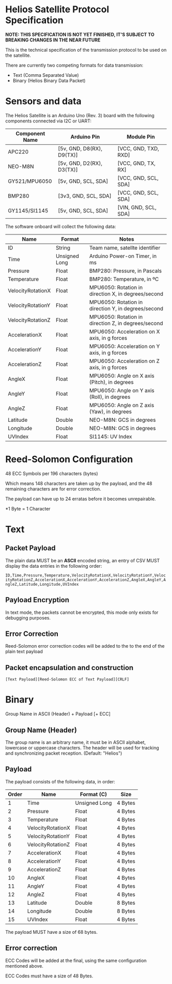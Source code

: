 # Helios Satellite Protocol Specification

**NOTE: THIS SPECIFICATION IS NOT YET FINISHED, IT'S SUBJECT TO BREAKING CHANGES IN THE NEAR FUTURE**

This is the technical specification of the transmission protocol to be used on the satellite.

There are currently two competing formats for data transmission:
- Text (Comma Separated Value)
- Binary (Helios Binary Data Packet)

# Sensors and data

The Helios Satellite is an Arduino Uno (Rev. 3) board with the following components connected via I2C or UART:

| Component Name | Arduino Pin                | Module Pin                |
|----------------|----------------------------|---------------------------|
| APC220         | [5v, GND, D8(RX), D9(TX)]  | [VCC, GND, TXD, RXD]      |
| NEO-M8N        | [5v, GND, D2(RX), D3(TX)]  | [VCC, GND, TX, RX]        |
| GY521/MPU6050  | [5v, GND, SCL, SDA]        | [VCC, GND, SCL, SDA]      |
| BMP280         | [3v3, GND, SCL, SDA]       | [VCC, GND, SCL, SDA]      |
| GY1145/SI1145  | [5v, GND, SCL, SDA]        | [VIN, GND, SCL, SDA]      |

The software onboard will collect the following data:

| Name                  | Format        | Notes                                               |
|-----------------------|---------------|-----------------------------------------------------|
| ID                    | String        | Team name, satellte identifier                      |
| Time                  | Unsigned Long | Arduino Power-on Timer, in ms                       |
| Pressure              | Float         | BMP280: Pressure, in Pascals                        |
| Temperature           | Float         | BMP280: Temperature, in ºC                          |
| VelocityRotationX     | Float         | MPU6050: Rotation in direction X, in degrees/second |
| VelocityRotationY     | Float         | MPU6050: Rotation in direction Y, in degrees/second |
| VelocityRotationZ     | Float         | MPU6050: Rotation in direction Z, in degrees/second |
| AccelerationX         | Float         | MPU6050: Acceleration on X axis, in g forces        |
| AccelerationY         | Float         | MPU6050: Acceleration on Y axis, in g forces        |
| AccelerationZ         | Float         | MPU6050: Acceleration on Z axis, in g forces        |
| AngleX                | Float         | MPU6050: Angle on X axis (Pitch), in degrees        |
| AngleY                | Float         | MPU6050: Angle on Y axis (Roll), in degrees         |
| AngleZ                | Float         | MPU6050: Angle on Z axis (Yaw), in degrees          |
| Latitude              | Double        | NEO-M8N: GCS in degrees                             |
| Longitude             | Double        | NEO-M8N: GCS in degrees                             |
| UVIndex               | Float         | SI1145: UV Index                                    |

# Reed-Solomon Configuration

48 ECC Symbols per 196 characters (bytes)

Which means 148 characters are taken up by the payload, and the 48 remaining characters are for error correction.

The payload can have up to 24 erratas before it becomes unrepairable.

*1 Byte = 1 Character
# Text

## Packet Payload

The plain data MUST be an **ASCII** encoded string, an entry of CSV MUST display the data entries in the following order:

`ID,Time,Pressure,Temperature,VelocityRotationX,VelocityRotationY,VelocityRotationZ,AccelerationX,AccelerationY,AccelerationZ,AngleX,AngleY,AngleZ,Latitude,Longitude,UVIndex`

## Payload Encryption

In text mode, the packets cannot be encrypted, this mode only exists for debugging purposes.

## Error Correction

Reed-Solomon error correction codes will be added to the to the end of the plain text payload

## Packet encapsulation and construction

`[Text Payload][Reed-Solomon ECC of Text Payload][CRLF]`
# Binary

Group Name in ASCII (Header) + Payload [+ ECC]

## Group Name (Header)

The group name is an arbitrary name, it must be in ASCII alphabet, lowercase or uppercase characters.
The header will be used for tracking and synchronizing packet reception. (Default: "Helios")

## Payload

The payload consists of the following data, in order:

| Order | Name                  | Format (C)    | Size    |
|-------|-----------------------|---------------|---------|
|   1   | Time                  | Unsigned Long | 4 Bytes |
|   2   | Pressure              | Float         | 4 Bytes |
|   3   | Temperature           | Float         | 4 Bytes |
|   4   | VelocityRotationX     | Float         | 4 Bytes |
|   5   | VelocityRotationY     | Float         | 4 Bytes |
|   6   | VelocityRotationZ     | Float         | 4 Bytes |
|   7   | AccelerationX         | Float         | 4 Bytes |
|   8   | AccelerationY         | Float         | 4 Bytes |
|   9   | AccelerationZ         | Float         | 4 Bytes |
|   10  | AngleX                | Float         | 4 Bytes |
|   11  | AngleY                | Float         | 4 Bytes |
|   12  | AngleZ                | Float         | 4 Bytes |
|   13  | Latitude              | Double        | 8 Bytes |
|   14  | Longitude             | Double        | 8 Bytes |
|   15  | UVIndex               | Float         | 4 Bytes |

The payload MUST have a size of 68 bytes.

## Error correction

ECC Codes will be added at the final, using the same configuration mentioned above.

ECC Codes must have a size of 48 Bytes.